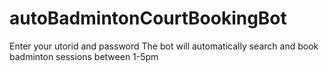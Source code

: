 # autoBadmintonCourtBookingBot
Enter your utorid and password
The bot will automatically search and book badminton sessions between 1-5pm 
